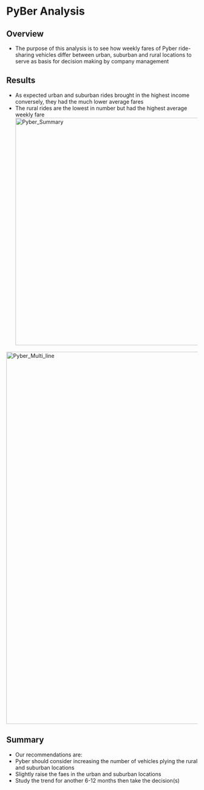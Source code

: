 # PyBer Analysis

## Overview
   -  The purpose of this analysis is to see how weekly fares of Pyber ride-sharing vehicles differ between urban, suburban and rural locations to serve as basis for decision           making by company management

## Results
   -	As expected urban and suburban rides brought in the highest income conversely, they had the much lower average fares
   -	The rural rides are the lowest in number but had the highest average weekly fare
    <img width="597" alt="Pyber_Summary" src="https://user-images.githubusercontent.com/79673198/125010324-4aa23e00-e034-11eb-8cf4-2c2b08f9e8d3.png">

   <img width="977" alt="Pyber_Multi_line" src="https://user-images.githubusercontent.com/79673198/125010337-51c94c00-e034-11eb-93d2-5bd0a9fa1f61.png">

## Summary
   - Our recommendations are:
   - Pyber should consider increasing the number of vehicles plying the rural and suburban locations
   - Slightly raise the faes in the urban and suburban locations
   - Study the trend for another 6-12 months then take the decision(s)
